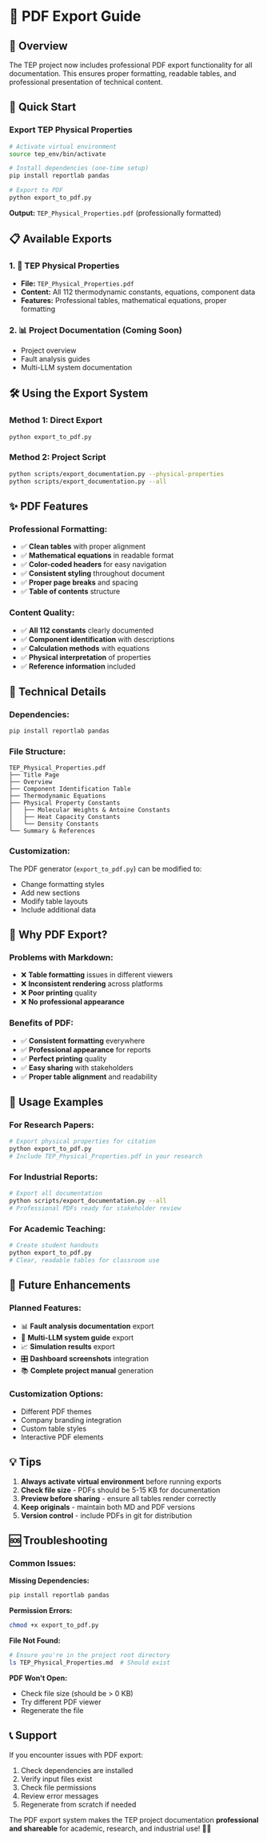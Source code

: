 # 📄 PDF Export Guide

## 🎯 Overview

The TEP project now includes professional PDF export functionality for all documentation. This ensures proper formatting, readable tables, and professional presentation of technical content.

## 🚀 Quick Start

### Export TEP Physical Properties
```bash
# Activate virtual environment
source tep_env/bin/activate

# Install dependencies (one-time setup)
pip install reportlab pandas

# Export to PDF
python export_to_pdf.py
```

**Output:** `TEP_Physical_Properties.pdf` (professionally formatted)

## 📋 Available Exports

### 1. 🧪 TEP Physical Properties
- **File:** `TEP_Physical_Properties.pdf`
- **Content:** All 112 thermodynamic constants, equations, component data
- **Features:** Professional tables, mathematical equations, proper formatting

### 2. 📊 Project Documentation (Coming Soon)
- Project overview
- Fault analysis guides
- Multi-LLM system documentation

## 🛠️ Using the Export System

### Method 1: Direct Export
```bash
python export_to_pdf.py
```

### Method 2: Project Script
```bash
python scripts/export_documentation.py --physical-properties
python scripts/export_documentation.py --all
```

## ✨ PDF Features

### Professional Formatting:
- ✅ **Clean tables** with proper alignment
- ✅ **Mathematical equations** in readable format
- ✅ **Color-coded headers** for easy navigation
- ✅ **Consistent styling** throughout document
- ✅ **Proper page breaks** and spacing
- ✅ **Table of contents** structure

### Content Quality:
- ✅ **All 112 constants** clearly documented
- ✅ **Component identification** with descriptions
- ✅ **Calculation methods** with equations
- ✅ **Physical interpretation** of properties
- ✅ **Reference information** included

## 🔧 Technical Details

### Dependencies:
```bash
pip install reportlab pandas
```

### File Structure:
```
TEP_Physical_Properties.pdf
├── Title Page
├── Overview
├── Component Identification Table
├── Thermodynamic Equations
├── Physical Property Constants
│   ├── Molecular Weights & Antoine Constants
│   ├── Heat Capacity Constants
│   └── Density Constants
└── Summary & References
```

### Customization:
The PDF generator (`export_to_pdf.py`) can be modified to:
- Change formatting styles
- Add new sections
- Modify table layouts
- Include additional data

## 🎯 Why PDF Export?

### Problems with Markdown:
- ❌ **Table formatting** issues in different viewers
- ❌ **Inconsistent rendering** across platforms
- ❌ **Poor printing** quality
- ❌ **No professional appearance**

### Benefits of PDF:
- ✅ **Consistent formatting** everywhere
- ✅ **Professional appearance** for reports
- ✅ **Perfect printing** quality
- ✅ **Easy sharing** with stakeholders
- ✅ **Proper table alignment** and readability

## 📖 Usage Examples

### For Research Papers:
```bash
# Export physical properties for citation
python export_to_pdf.py
# Include TEP_Physical_Properties.pdf in your research
```

### For Industrial Reports:
```bash
# Export all documentation
python scripts/export_documentation.py --all
# Professional PDFs ready for stakeholder review
```

### For Academic Teaching:
```bash
# Create student handouts
python export_to_pdf.py
# Clear, readable tables for classroom use
```

## 🔄 Future Enhancements

### Planned Features:
- 📊 **Fault analysis documentation** export
- 🤖 **Multi-LLM system guide** export
- 📈 **Simulation results** export
- 🎛️ **Dashboard screenshots** integration
- 📚 **Complete project manual** generation

### Customization Options:
- Different PDF themes
- Company branding integration
- Custom table styles
- Interactive PDF elements

## 💡 Tips

1. **Always activate virtual environment** before running exports
2. **Check file size** - PDFs should be 5-15 KB for documentation
3. **Preview before sharing** - ensure all tables render correctly
4. **Keep originals** - maintain both MD and PDF versions
5. **Version control** - include PDFs in git for distribution

## 🆘 Troubleshooting

### Common Issues:

**Missing Dependencies:**
```bash
pip install reportlab pandas
```

**Permission Errors:**
```bash
chmod +x export_to_pdf.py
```

**File Not Found:**
```bash
# Ensure you're in the project root directory
ls TEP_Physical_Properties.md  # Should exist
```

**PDF Won't Open:**
- Check file size (should be > 0 KB)
- Try different PDF viewer
- Regenerate the file

## 📞 Support

If you encounter issues with PDF export:
1. Check dependencies are installed
2. Verify input files exist
3. Check file permissions
4. Review error messages
5. Regenerate from scratch if needed

The PDF export system makes the TEP project documentation **professional and shareable** for academic, research, and industrial use! 🎯✨
